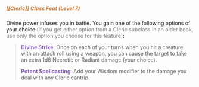 ##### *<span style="color:rgb(203, 123, 55)">[[Cleric]] Class Feat (Level 7)</span>*

Divine power infuses you in battle. You gain one of the following options of your choice <span style="color:rgb(125, 125, 125)">(if you get either option from a Cleric subclass in an older book, use only the option you choose for this feature)</span>**:**

> **<span style="color:rgb(134, 93, 187)">Divine Strike</span>**: Once on each of your turns when you hit a creature with an attack roll using a weapon, you can cause the target to take an extra 1d8 Necrotic or Radiant damage (your choice).
> 
> **<span style="color:rgb(134, 93, 187)">Potent Spellcasting</span>**: Add your Wisdom modifier to the damage you deal with any Cleric cantrip.